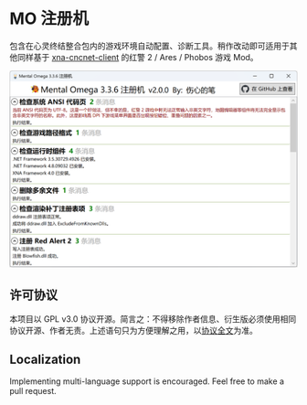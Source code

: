 # MO 注册机

包含在心灵终结整合包内的游戏环境自动配置、诊断工具。稍作改动即可适用于其他同样基于 [xna-cncnet-client](https://github.com/CnCNet/xna-cncnet-client/) 的红警 2 / Ares / Phobos 游戏 Mod。

![The program screenshot](screenshot.png)

## 许可协议

本项目以 GPL v3.0 协议开源。简言之：不得移除作者信息、衍生版必须使用相同协议开源、作者无责。上述语句只为方便理解之用，以[协议全文](./LICENSE)为准。

## Localization

Implementing multi-language support is encouraged. Feel free to make a pull request.
